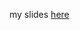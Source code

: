 my slides <a href="https://docs.google.com/presentation/d/1NKXfrFjR25M_Iu5xmY38FFB-pR5zvwitiLR7py7T_-s/edit?usp=sharing">here</a>

